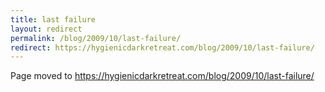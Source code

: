```yaml
---
title: last failure
layout: redirect
permalink: /blog/2009/10/last-failure/
redirect: https://hygienicdarkretreat.com/blog/2009/10/last-failure/
---
```


Page moved to <https://hygienicdarkretreat.com/blog/2009/10/last-failure/>


